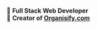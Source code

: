 :information_desk_person: **Full Stack Web Developer** \
:rocket: **Creator of [Organisify.com](https://organisify.com/)**
